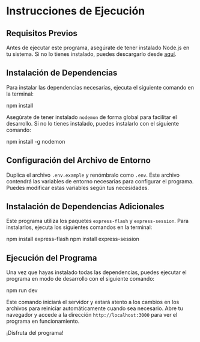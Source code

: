 # Instrucciones de Ejecución

## Requisitos Previos
Antes de ejecutar este programa, asegúrate de tener instalado Node.js en tu sistema. Si no lo tienes instalado, puedes descargarlo desde [aquí](https://nodejs.org/).

## Instalación de Dependencias
Para instalar las dependencias necesarias, ejecuta el siguiente comando en la terminal:

npm install

Asegúrate de tener instalado `nodemon` de forma global para facilitar el desarrollo. Si no lo tienes instalado, puedes instalarlo con el siguiente comando:

npm install -g nodemon

## Configuración del Archivo de Entorno
Duplica el archivo `.env.example` y renómbralo como `.env`. Este archivo contendrá las variables de entorno necesarias para configurar el programa. Puedes modificar estas variables según tus necesidades.

## Instalación de Dependencias Adicionales
Este programa utiliza los paquetes `express-flash` y `express-session`. Para instalarlos, ejecuta los siguientes comandos en la terminal:

npm install express-flash
npm install express-session

## Ejecución del Programa
Una vez que hayas instalado todas las dependencias, puedes ejecutar el programa en modo de desarrollo con el siguiente comando:

npm run dev

Este comando iniciará el servidor y estará atento a los cambios en los archivos para reiniciar automáticamente cuando sea necesario. Abre tu navegador y accede a la dirección `http://localhost:3000` para ver el programa en funcionamiento.

¡Disfruta del programa!
